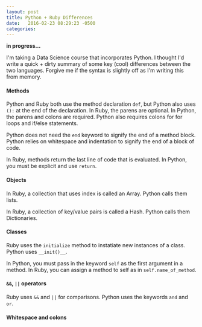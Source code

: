 ```yaml
---
layout: post
title: Python + Ruby Differences
date:   2016-02-23 08:29:23 -0500
categories:
---
```


**in progress...**

I'm taking a Data Science course that incorporates Python. I thought I'd write a quick + dirty summary of some key (cool) differences between the two languages. Forgive me if the syntax is slightly off as I'm writing this from memory.

#### Methods
Python and Ruby both use the method declaration `def`, but Python also uses `():` at the end of the declaration. In Ruby, the parens are optional. In Python, the parens and colons are required. Python also requires colons for for loops and if/else statements.

Python does not need the `end` keyword to signify the end of a method block. Python relies on whitespace and indentation to signify the end of a block of code.

In Ruby, methods return the last line of code that is evaluated. In Python, you must be explicit and use `return`.


#### Objects
In Ruby, a collection that uses index is called an Array. Python calls them lists.

In Ruby, a collection of key/value pairs is called a Hash. Python calls them Dictionaries.

#### Classes
Ruby uses the `initialize` method to instatiate new instances of a class. Python uses `__init()__`. 

In Python, you must pass in the keyword `self` as the first argument in a method. In Ruby, you can assign a method to self as in `self.name_of_method`.

#### `&&`, `||` operators
Ruby uses `&&` and `||` for comparisons. Python uses the keywords `and` and `or`.


#### Whitespace and colons 